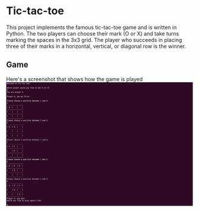 # Tic-tac-toe
This project implements the famous tic-tac-toe game and is written in Python.
The two players can choose their mark (O or X) and take turns marking the spaces in the 3x3 grid. The player who succeeds in placing three of their marks in a horizontal, vertical, or diagonal row is the winner.

## Game
Here's a screenshot that shows how the game is played
![tic-tac-toe](tic-tac-toe.png)